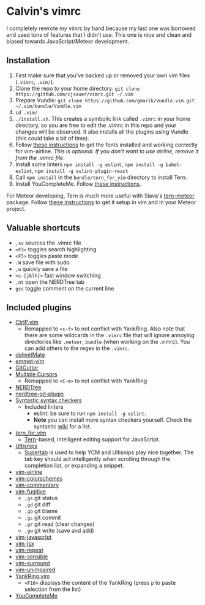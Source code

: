 # Calvin's vimrc

I completely rewrote my vimrc by hand because my last one was borrowed and used tons of features that I didn't use. This one is nice and clean and biased towards JavaScript/Meteor development. 

## Installation

1. First make sure that you've backed up or removed your own vim files (`.vimrc`, `.vim/`).
2. Clone the repo to your home directory: `git clone https://github.com/cjsauer/vimrc.git ~/.vim`
3. Prepare Vundle: `git clone https://github.com/gmarik/Vundle.vim.git ~/.vim/bundle/Vundle.vim`
4. `cd .vim/`
5. `./install.sh`. This creates a symbolic link called `.vimrc` in your home directory, so you are free to edit the .vimrc in this repo and your changes will be observed. It also installs all the plugins using Vundle (this could take a bit of time).
6. Follow [these instructions](https://powerline.readthedocs.org/en/master/installation.html#patched-fonts) to get the fonts installed and working correctly for vim-airline. *This is optional. If you don't want to use airline, remove it from the .vimrc file*.
7. Install some linters `npm install -g eslint`, `npm install -g babel-eslint`, `npm install -g eslint-plugin-react`
8. Call `npm install` in the `bundle/tern_for_vim` directory to install Tern. 
9. Install YouCompleteMe. Follow [these instructions](https://github.com/Valloric/YouCompleteMe#ubuntu-linux-x64-super-quick-installation).

For Meteor developing, Tern is much more useful with Slava's [tern-meteor](https://github.com/Slava/tern-meteor) package. Follow [these instructions](https://github.com/Slava/tern-meteor#installation-for-vim) to get it setup in vim and in your Meteor project. 


## Valuable shortcuts

+ `,sv` sources the .vimrc file
+ `<F3>` toggles search highlighting
+ `<F5>` toggles paste mode
+ `:W` save file with sudo
+ `,w` quickly save a file
+ `<c-[jklh]>` fast window switching
+ `,nt` open the NERDTree tab
+ `gcc` toggle comment on the current line

## Included plugins

+ [CtrlP.vim](https://github.com/kien/ctrlp.vim)
  + Remapped to `<c-f>` to not conflict with YankRing. Also note that there are some wildcards in the `.vimrc` file that will ignore annoying directories like `.meteor`, `bundle` (when working on the .vimrc). You can add others to the regex in the `.vimrc`.
+ [delimitMate](https://github.com/Raimondi/delimitMate)
+ [emmet-vim](https://github.com/mattn/emmet-vim)
+ [GitGutter](https://github.com/airblade/vim-gitgutter)
+ [Multiple Cursors](https://github.com/terryma/vim-multiple-cursors)
  + Remapped to `<C-m>` to not conflict with YankRing
+ [NERDTree](https://github.com/scrooloose/nerdtree)
+ [nerdtree-git-plugin](https://github.com/Xuyuanp/nerdtree-git-plugin)
+ [Syntastic syntax checkers](https://github.com/scrooloose/syntastic)
  + Included linters
    + eslint: be sure to run `npm install -g eslint`. 
    + **Note** you can install more syntax checkers yourself. Check the syntastic [wiki](https://github.com/scrooloose/syntastic/wiki/Syntax-Checkers) for a list.
+ [tern_for_vim](https://github.com/marijnh/tern_for_vim)
  + [Tern](http://ternjs.net/)-based, intelligent editing support for JavaScript. 
+ [Ultisnips](https://github.com/SirVer/ultisnips)
  + [Supertab](https://github.com/ervandew/supertab) is used to help YCM and Ultisnips play nice together. The tab key should act intelligently when scrolling through the completion list, or expanding a snippet.
+ [vim-airline](https://github.com/bling/vim-airline)
+ [vim-colorschemes](https://github.com/flazz/vim-colorschemes)
+ [vim-commentary](https://github.com/tpope/vim-commentary)
+ [vim-fugitive](https://github.com/tpope/vim-fugitive)
  + `,gs` git status
  + `,gd` git diff
  + `,gb` git blame
  + `,gc` git commit
  + `,gr` git read (clear changes)
  + `,gw` git write (save and add)
+ [vim-javascript](https://github.com/pangloss/vim-javascript)
+ [vim-jsx](https://github.com/mxw/vim-jsx)
+ [vim-repeat](https://github.com/tpope/vim-repeat)
+ [vim-sensible](https://github.com/tpope/vim-sensible)
+ [vim-surround](https://github.com/tpope/vim-surround)
+ [vim-unimpaired](https://github.com/tpope/vim-unimpaired)
+ [YankRing.vim](https://github.com/vim-scripts/YankRing.vim)
  + `<F10>` displays the content of the YankRing (press `p` to paste selection from the list)
+ [YouCompleteMe](https://github.com/Valloric/YouCompleteMe)
